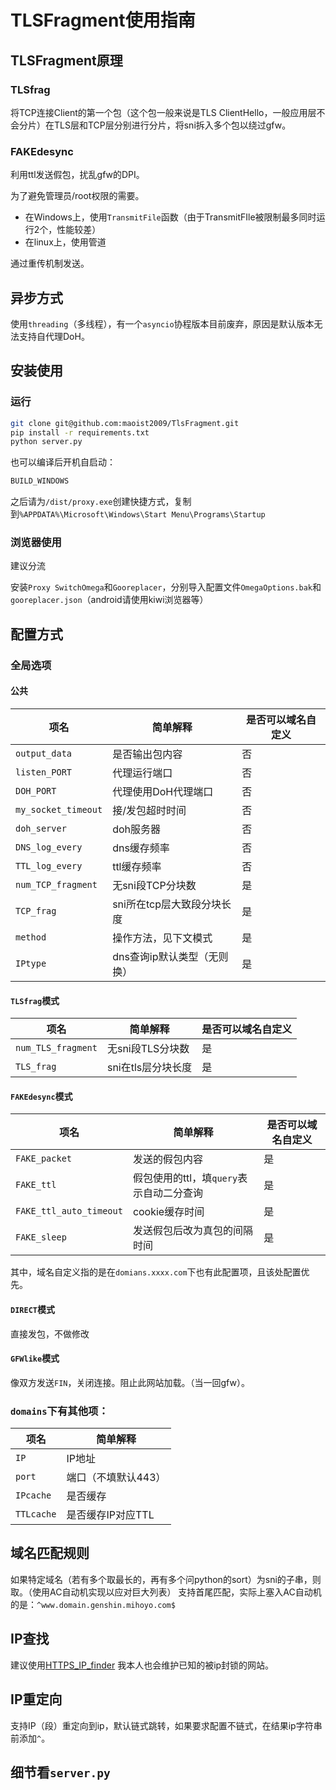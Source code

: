 # TLSFragment使用指南

## TLSFragment原理

### TLSfrag

将TCP连接Client的第一个包（这个包一般来说是TLS ClientHello，一般应用层不会分片）在TLS层和TCP层分别进行分片，将sni拆入多个包以绕过gfw。

### FAKEdesync

利用ttl发送假包，扰乱gfw的DPI。

为了避免管理员/root权限的需要。

+ 在Windows上，使用`TransmitFile`函数（由于TransmitFIle被限制最多同时运行2个，性能较差）
+ 在linux上，使用管道

通过重传机制发送。

## 异步方式

使用`threading`（多线程），有一个`asyncio`协程版本目前废弃，原因是默认版本无法支持自代理DoH。

## 安装使用

### 运行

```bash
git clone git@github.com:maoist2009/TlsFragment.git
pip install -r requirements.txt
python server.py
```

也可以编译后开机自启动：

```bash
BUILD_WINDOWS
```

之后请为`/dist/proxy.exe`创建快捷方式，复制到`%APPDATA%\Microsoft\Windows\Start Menu\Programs\Startup`

### 浏览器使用

建议分流

安装`Proxy SwitchOmega`和`Gooreplacer`，分别导入配置文件`OmegaOptions.bak`和`gooreplacer.json`（android请使用kiwi浏览器等）

## 配置方式

### 全局选项

#### 公共


| 项名                | 简单解释                    | 是否可以域名自定义 |
| ------------------- | --------------------------- | ------------------ |
| `output_data`       | 是否输出包内容              | 否                 |
| `listen_PORT`       | 代理运行端口                | 否                 |
| `DOH_PORT`          | 代理使用DoH代理端口         | 否                 |
| `my_socket_timeout` | 接/发包超时时间             | 否                 |
| `doh_server`        | doh服务器                   | 否                 |
| `DNS_log_every`     | dns缓存频率                 | 否                 |
| `TTL_log_every`     | ttl缓存频率                 | 否                 |
| `num_TCP_fragment`  | 无sni段TCP分块数            | 是                 |
| `TCP_frag`          | sni所在tcp层大致段分块长度  | 是                 |
| `method`            | 操作方法，见下文模式        | 是                 |
| `IPtype`            | dns查询ip默认类型（无则换） | 是                 |

#### `TLSfrag`模式


| 项名               | 简单解释           | 是否可以域名自定义 |
| ------------------ | ------------------ | ------------------ |
| `num_TLS_fragment` | 无sni段TLS分块数   | 是                 |
| `TLS_frag`         | sni在tls层分块长度 | 是                 |

#### `FAKEdesync`模式


| 项名                    | 简单解释                                 | 是否可以域名自定义 |
| ----------------------- | ---------------------------------------- | ------------------ |
| `FAKE_packet`           | 发送的假包内容                           | 是                 |
| `FAKE_ttl`              | 假包使用的ttl，填`query`表示自动二分查询 | 是                 |
| `FAKE_ttl_auto_timeout` | cookie缓存时间                           | 是                 |
| `FAKE_sleep`            | 发送假包后改为真包的间隔时间             | 是                 |

其中，域名自定义指的是在`domians.xxxx.com`下也有此配置项，且该处配置优先。

#### `DIRECT`模式

直接发包，不做修改

#### `GFWlike`模式

像双方发送`FIN`，关闭连接。阻止此网站加载。（当一回gfw）。

### `domains`下有其他项：


| 项名       | 简单解释            |
| ---------- | ------------------- |
| `IP`       | IP地址              |
| `port`     | 端口（不填默认443） |
| `IPcache`  | 是否缓存            |
| `TTLcache` | 是否缓存IP对应TTL   |

## 域名匹配规则

如果特定域名（若有多个取最长的，再有多个问python的sort）为sni的子串，则取。（使用AC自动机实现以应对巨大列表）
支持首尾匹配，实际上塞入AC自动机的是：`^www.domain.genshin.mihoyo.com$`

## IP查找

建议使用[HTTPS_IP_finder](https://github.com/maoist2009/HTTPS_IP_finder)
我本人也会维护已知的被ip封锁的网站。

## IP重定向

支持IP（段）重定向到ip，默认链式跳转，如果要求配置不链式，在结果ip字符串前添加`^`。

## 细节看`server.py`
